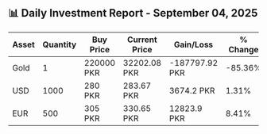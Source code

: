 ## 📊 Daily Investment Report - September 04, 2025

| Asset | Quantity | Buy Price | Current Price | Gain/Loss | % Change |
|-------|----------|-----------|----------------|------------|----------|
| Gold | 1 | 220000 PKR | 32202.08 PKR | -187797.92 PKR | -85.36% |
| USD | 1000 | 280 PKR | 283.67 PKR | 3674.2 PKR | 1.31% |
| EUR | 500 | 305 PKR | 330.65 PKR | 12823.9 PKR | 8.41% |
